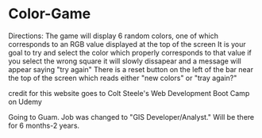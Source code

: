 # Color-Game
Directions: The game will display 6 random colors, one of which corresponds to an RGB value displayed at the top of the screen
            It is your goal to try and select the color which properly corresponds to that value
            if you select the wrong square it will slowly dissapear and a message will appear saying "try again"
            There is a reset button on the left of the bar near the top of the screen which reads either "new colors" or "tray again?"
            
credit for this website goes to Colt Steele's Web Development Boot Camp on Udemy

Going to Guam. Job was changed to "GIS Developer/Analyst." Will be there for 6 months-2 years.
